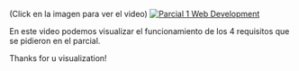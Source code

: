 (Click en la imagen para ver el video)
[![Parcial 1 Web Development](https://img.youtube.com/vi/BQ3CAhjbwsY/0.jpg)](https://www.youtube.com/watch?v=BQ3CAhjbwsY)

En este video podemos visualizar el funcionamiento de los 4 requisitos que se pidieron en el parcial.

Thanks for u visualization!
